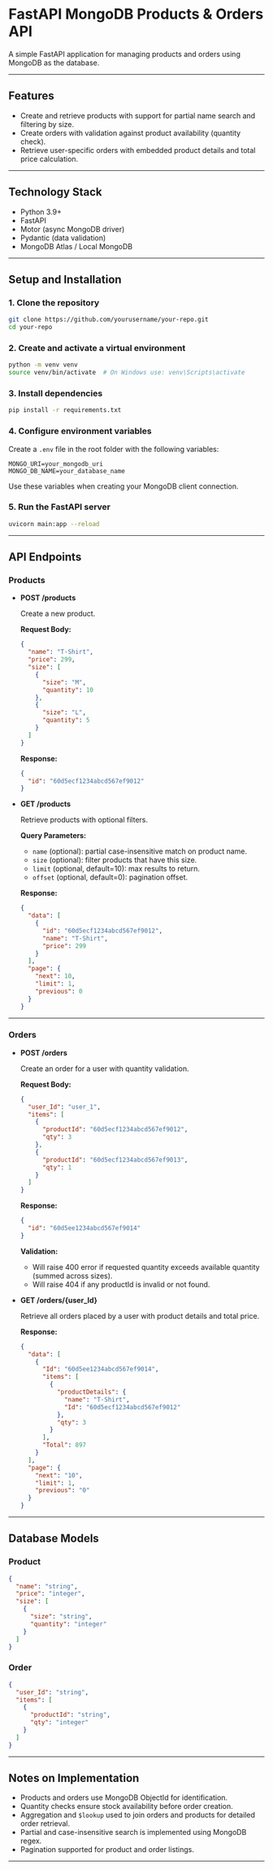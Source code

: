 # FastAPI MongoDB Products & Orders API

A simple FastAPI application for managing products and orders using MongoDB as the database.

---

## Features

- Create and retrieve products with support for partial name search and filtering by size.
- Create orders with validation against product availability (quantity check).
- Retrieve user-specific orders with embedded product details and total price calculation.

---

## Technology Stack

- Python 3.9+
- FastAPI
- Motor (async MongoDB driver)
- Pydantic (data validation)
- MongoDB Atlas / Local MongoDB

---

## Setup and Installation

### 1. Clone the repository

```bash
git clone https://github.com/yourusername/your-repo.git
cd your-repo
````

### 2. Create and activate a virtual environment

```bash
python -m venv venv
source venv/bin/activate  # On Windows use: venv\Scripts\activate
```

### 3. Install dependencies

```bash
pip install -r requirements.txt
```

### 4. Configure environment variables

Create a `.env` file in the root folder with the following variables:

```env
MONGO_URI=your_mongodb_uri
MONGO_DB_NAME=your_database_name
```


Use these variables when creating your MongoDB client connection.

### 5. Run the FastAPI server

```bash
uvicorn main:app --reload
```

---

## API Endpoints

### Products

* **POST /products**

  Create a new product.

  **Request Body:**

  ```json
  {
    "name": "T-Shirt",
    "price": 299,
    "size": [
      {
        "size": "M",
        "quantity": 10
      },
      {
        "size": "L",
        "quantity": 5
      }
    ]
  }
  ```

  **Response:**

  ```json
  {
    "id": "60d5ecf1234abcd567ef9012"
  }
  ```

* **GET /products**

  Retrieve products with optional filters.

  **Query Parameters:**

  * `name` (optional): partial case-insensitive match on product name.
  * `size` (optional): filter products that have this size.
  * `limit` (optional, default=10): max results to return.
  * `offset` (optional, default=0): pagination offset.

  **Response:**

  ```json
  {
    "data": [
      {
        "id": "60d5ecf1234abcd567ef9012",
        "name": "T-Shirt",
        "price": 299
      }
    ],
    "page": {
      "next": 10,
      "limit": 1,
      "previous": 0
    }
  }
  ```

---

### Orders

* **POST /orders**

  Create an order for a user with quantity validation.

  **Request Body:**

  ```json
  {
    "user_Id": "user_1",
    "items": [
      {
        "productId": "60d5ecf1234abcd567ef9012",
        "qty": 3
      },
      {
        "productId": "60d5ecf1234abcd567ef9013",
        "qty": 1
      }
    ]
  }
  ```

  **Response:**

  ```json
  {
    "id": "60d5ee1234abcd567ef9014"
  }
  ```

  **Validation:**

  * Will raise 400 error if requested quantity exceeds available quantity (summed across sizes).
  * Will raise 404 if any productId is invalid or not found.

* **GET /orders/{user\_Id}**

  Retrieve all orders placed by a user with product details and total price.

  **Response:**

  ```json
  {
    "data": [
      {
        "Id": "60d5ee1234abcd567ef9014",
        "items": [
          {
            "productDetails": {
              "name": "T-Shirt",
              "Id": "60d5ecf1234abcd567ef9012"
            },
            "qty": 3
          }
        ],
        "Total": 897
      }
    ],
    "page": {
      "next": "10",
      "limit": 1,
      "previous": "0"
    }
  }
  ```

---

## Database Models

### Product

```json
{
  "name": "string",
  "price": "integer",
  "size": [
    {
      "size": "string",
      "quantity": "integer"
    }
  ]
}
```

### Order

```json
{
  "user_Id": "string",
  "items": [
    {
      "productId": "string",
      "qty": "integer"
    }
  ]
}
```

---

## Notes on Implementation

* Products and orders use MongoDB ObjectId for identification.
* Quantity checks ensure stock availability before order creation.
* Aggregation and `$lookup` used to join orders and products for detailed order retrieval.
* Partial and case-insensitive search is implemented using MongoDB regex.
* Pagination supported for product and order listings.

---